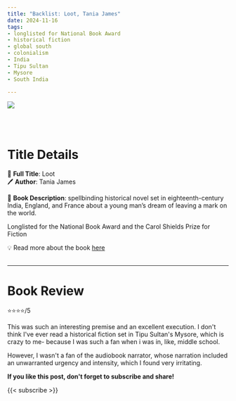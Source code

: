 ```yaml
---
title: "Backlist: Loot, Tania James"
date: 2024-11-16
tags: 
- longlisted for National Book Award
- historical fiction
- global south
- colonialism
- India
- Tipu Sultan
- Mysore
- South India

---
```


![](https://images.squarespace-cdn.com/content/v1/63c85a5fd973b22a0db09361/1721847767645-5P2JLT7FXUMECF6OEDOS/LootPBKHiRes.jpg)

<br>
<br>

# Title Details

📕 **Full Title**: Loot \
🖊 **Author**: Tania James

🔎 **Book Description**: spellbinding historical novel set in eighteenth-century India, England, and France about a young man’s dream of leaving a mark on the world.

Longlisted for the National Book Award and the Carol Shields Prize for Fiction

💡️ Read more about the book [here](https://www.taniajames.com/loot)
<br>
<br>

---

# Book Review

⭐⭐⭐⭐/5

This was such an interesting premise and an excellent execution. I don't think I've ever read a historical fiction set in Tipu Sultan's Mysore, which is crazy to me- because I was such a fan when i was in, like, middle school. 

However, I wasn't a fan of the audiobook narrator, whose narration included an unwarranted urgency and intensity, which I found very irritating.


**If you like this post, don't forget to subscribe and share!**

{{< subscribe >}}
